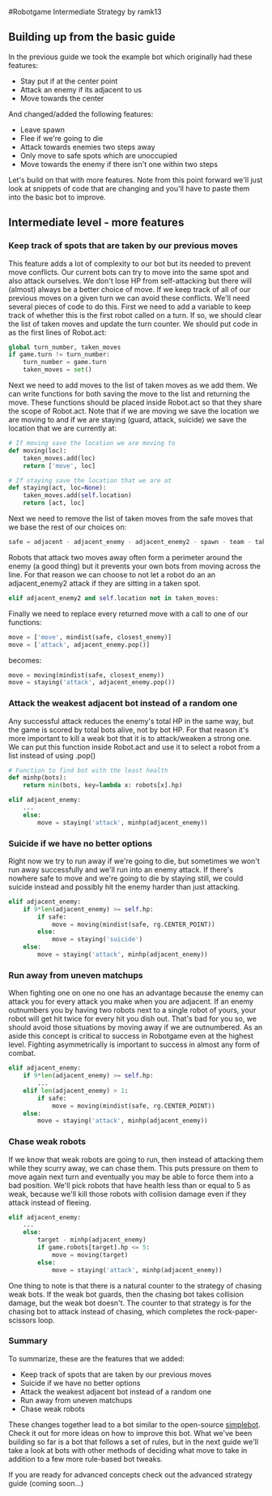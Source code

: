 #Robotgame Intermediate Strategy
by ramk13

## Building up from the basic guide

In the previous guide we took the example bot which originally had these features:

* Stay put if at the center point
* Attack an enemy if its adjacent to us
* Move towards the center

And changed/added the following features:

* Leave spawn
* Flee if we're going to die
* Attack towards enemies two steps away
* Only move to safe spots which are unoccupied
* Move towards the enemy if there isn't one within two steps

Let's build on that with more features. Note from this point forward we'll just look at snippets of code that are changing and you'll have to paste them into the basic bot to improve.

## Intermediate level - more features 

### Keep track of spots that are taken by our previous moves

This feature adds a lot of complexity to our bot but its needed to prevent move conflicts. Our current bots can try to move into the same spot and also attack ourselves. We don't lose HP from self-attacking but there will (almost) always be a better choice of move. If we keep track of all of our previous moves on a given turn we can avoid these conflicts. We'll need several pieces of code to do this. First we need to add a variable to keep track of whether this is the first robot called on a turn. If so, we should clear the list of taken moves and update the turn counter. We should put code in as the first lines of Robot.act:

```python
global turn_number, taken_moves
if game.turn != turn_number:
    turn_number = game.turn
    taken_moves = set()
```

Next we need to add moves to the list of taken moves as we add them. We can write functions for both saving the move to the list and returning the move. These functions should be placed inside Robot.act so that they share the scope of Robot.act. Note that if we are moving we save the location we are moving to and if we are staying (guard, attack, suicide) we save the location that we are currently at:

```python
# If moving save the location we are moving to
def moving(loc):
    taken_moves.add(loc)
    return ['move', loc]

# If staying save the location that we are at
def staying(act, loc=None):
    taken_moves.add(self.location)
    return [act, loc]
```

Next we need to remove the list of taken moves from the safe moves that we base the rest of our choices on:

```python
safe = adjacent - adjacent_enemy - adjacent_enemy2 - spawn - team - taken_moves
```

Robots that attack two moves away often form a perimeter around the enemy (a good thing) but it prevents your own bots from moving across the line. For that reason we can choose to not let a robot do an an adjacent_enemy2 attack if they are sitting in a taken spot.

```python
elif adjacent_enemy2 and self.location not in taken_moves:
```
        
Finally we need to replace every returned move with a call to one of our functions:

```python
move = ['move', mindist(safe, closest_enemy)]
move = ['attack', adjacent_enemy.pop()]
```

becomes:

```python
move = moving(mindist(safe, closest_enemy))
move = staying('attack', adjacent_enemy.pop())
```
        

### Attack the weakest adjacent bot instead of a random one

Any successful attack reduces the enemy's total HP in the same way, but the game is scored by total bots alive, not by bot HP. For that reason it's more important to kill a weak bot that it is to attack/weaken a strong one. We can put this function inside Robot.act and use it to select a robot from a list instead of using .pop()

```python
# Function to find bot with the least health
def minhp(bots):
    return min(bots, key=lambda x: robots[x].hp)
```

```python
elif adjacent_enemy:
    ...
    else:
        move = staying('attack', minhp(adjacent_enemy))
```


### Suicide if we have no better options

Right now we try to run away if we're going to die, but sometimes we won't run away successfully and we'll run into an enemy attack. If there's nowhere safe to move and we're going to die by staying still, we could suicide instead and possibly hit the enemy harder than just attacking.

```python
elif adjacent_enemy:
    if 9*len(adjacent_enemy) >= self.hp:
        if safe:
            move = moving(mindist(safe, rg.CENTER_POINT))
        else:
            move = staying('suicide')
    else:
        move = staying('attack', minhp(adjacent_enemy))
```

### Run away from uneven matchups

When fighting one on one no one has an advantage because the enemy can attack you for every attack you make when you are adjacent. If an enemy outnumbers you by having two robots next to a single robot of yours, your robot will get hit twice for every hit you dish out. That's bad for you so, we should avoid those situations by moving away if we are outnumbered. As an aside this concept is critical to success in Robotgame even at the highest level. Fighting asymmetrically is important to success in almost any form of combat.

```python
elif adjacent_enemy:
    if 9*len(adjacent_enemy) >= self.hp:
        ...
    elif len(adjacent_enemy) > 1:
        if safe:
            move = moving(mindist(safe, rg.CENTER_POINT))
    else:
        move = staying('attack', minhp(adjacent_enemy))
```

### Chase weak robots

If we know that weak robots are going to run, then instead of attacking them while they scurry away, we can chase them. This puts pressure on them to move again next turn and eventually you may be able to force them into a bad position. We'll pick robots that have health less than or equal to 5 as weak, because we'll kill those robots with collision damage even if they attack instead of fleeing.

```python
elif adjacent_enemy:
    ...
    else:
        target - minhp(adjacent_enemy)
        if game.robots[target].hp <= 5:
            move = moving(target)
        else:
            move = staying('attack', minhp(adjacent_enemy))
```

One thing to note is that there is a natural counter to the strategy of chasing weak bots. If the weak bot guards, then the chasing bot takes collision damage, but the weak bot doesn't. The counter to that strategy is for the chasing bot to attack instead of chasing, which completes the rock-paper-scissors loop.

### Summary

To summarize, these are the features that we added:

* Keep track of spots that are taken by our previous moves
* Suicide if we have no better options
* Attack the weakest adjacent bot instead of a random one
* Run away from uneven matchups
* Chase weak robots

These changes together lead to a bot similar to the open-source [simplebot](https://robotgame.net/robot/10976). Check it out for more ideas on how to improve this bot. What we've been building so far is a bot that follows a set of rules, but in the next guide we'll take a look at bots with other methods of deciding what move to take in addition to a few more rule-based bot tweaks.

If you are ready for advanced concepts check out the advanced strategy guide (coming soon...)